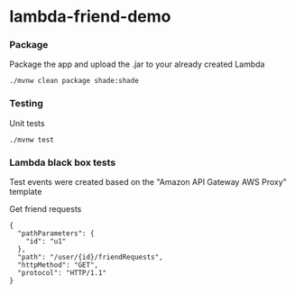 # lambda-friend-demo

### Package

Package the app and upload the .jar to your already created Lambda
```
./mvnw clean package shade:shade
```

### Testing

Unit tests
```
./mvnw test
```

### Lambda black box tests

Test events were created based on the "Amazon API Gateway AWS Proxy" template

Get friend requests
```
{
  "pathParameters": {
    "id": "u1"
  },
  "path": "/user/{id}/friendRequests",
  "httpMethod": "GET",
  "protocol": "HTTP/1.1"
}

```